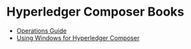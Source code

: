 # Hyperledger Composer Books
- [Operations Guide](./docs/Operations/TOC.md)
- [Using Windows for Hyperledger Composer](./docs/Windows/Intro.md)
